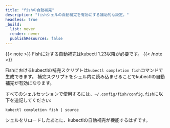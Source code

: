 ```yaml
---
title: "fishの自動補完"
description: "fishシェルの自動補完を有効にする補助的な設定。"
headless: true
_build:
  list: never
  render: never
  publishResources: false
---
```


{{< note >}}
Fishに対する自動補完はkubectl 1.23以降が必要です。
{{< /note >}}

Fishにおけるkubectlの補完スクリプトは`kubectl completion fish`コマンドで生成できます。
補完スクリプトをシェル内に読み込ませることでkubectlの自動補完が有効になります。

すべてのシェルセッションで使用するには、`~/.config/fish/config.fish`に以下を追記してください:

```shell
kubectl completion fish | source
```

シェルをリロードしたあとに、kubectlの自動補完が機能するはずです。
